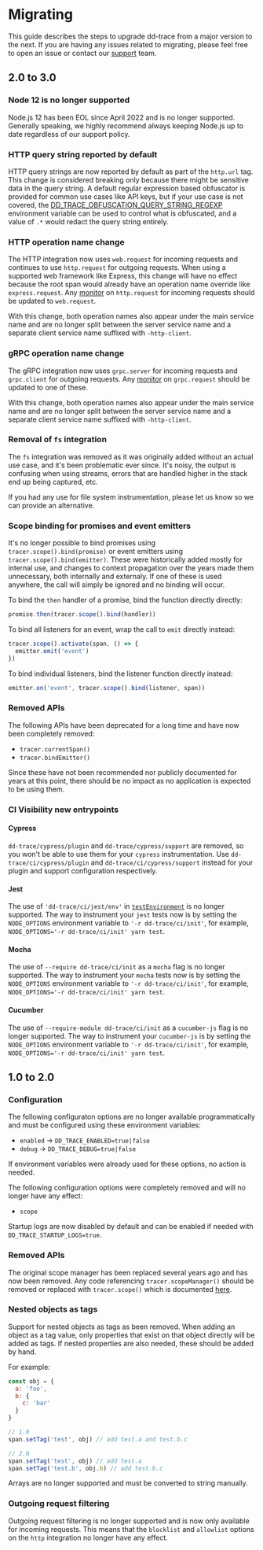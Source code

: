 # Migrating

This guide describes the steps to upgrade dd-trace from a major version to the
next. If you are having any issues related to migrating, please feel free to
open an issue or contact our [support](https://www.datadoghq.com/support/) team.

## 2.0 to 3.0

### Node 12 is no longer supported

Node.js 12 has been EOL since April 2022 and is no longer supported. Generally
speaking, we highly recommend always keeping Node.js up to date regardless of our
support policy.

### HTTP query string reported by default

HTTP query strings are now reported by default as part of the `http.url` tag.
This change is considered breaking only because there might be sensitive data
in the query string. A default regular expression based obfuscator is provided
for common use cases like API keys, but if your use case is not covered, the
[DD_TRACE_OBFUSCATION_QUERY_STRING_REGEXP](https://datadoghq.dev/dd-trace-js/#tracer-settings)
environment variable can be used to control what is obfuscated, and a value of
`.*` would redact the query string entirely.

### HTTP operation name change

The HTTP integration now uses `web.request` for incoming requests and continues
to use `http.request` for outgoing requests. When using a supported web
framework like Express, this change will have no effect because the root span
would already have an operation name override like `express.request`.
Any [monitor](https://docs.datadoghq.com/monitors/create/types/apm/?tab=apmmetrics)
on `http.request` for incoming requests should be updated to `web.request`.

With this change, both operation names also appear under the main service name
and are no longer split between the server service name and a separate client
service name suffixed with `-http-client`.

### gRPC operation name change

The gRPC integration now uses `grpc.server` for incoming requests and
`grpc.client` for outgoing requests. Any
[monitor](https://docs.datadoghq.com/monitors/create/types/apm/?tab=apmmetrics)
on `grpc.request` should be updated to one of these.

With this change, both operation names also appear under the main service name
and are no longer split between the server service name and a separate client
service name suffixed with `-http-client`.

### Removal of `fs` integration

The `fs` integration was removed as it was originally added without an actual
use case, and it's been problematic ever since. It's noisy, the output is
confusing when using streams, errors that are handled higher in the stack end up
being captured, etc.

If you had any use for file system instrumentation, please let us know so we can
provide an alternative.

### Scope binding for promises and event emitters

It's no longer possible to bind promises using `tracer.scope().bind(promise)` or
event emitters using `tracer.scope().bind(emitter)`. These were historically
added mostly for internal use, and changes to context propagation over the years
made them unnecessary, both internally and externaly. If one of these is used
anywhere, the call will simply be ignored and no binding will occur.

To bind the `then` handler of a promise, bind the function directly directly:

```js
promise.then(tracer.scope().bind(handler))
```

To bind all listeners for an event, wrap the call to `emit` directly instead:

```js
tracer.scope().activate(span, () => {
  emitter.emit('event')
})
```

To bind individual listeners, bind the listener function directly instead:

```js
emitter.on('event', tracer.scope().bind(listener, span))
```

### Removed APIs

The following APIs have been deprecated for a long time and have now been
completely removed:

- `tracer.currentSpan()`
- `tracer.bindEmitter()`

Since these have not been recommended nor publicly documented for years at this
point, there should be no impact as no application is expected to be using them.

### CI Visibility new entrypoints

#### Cypress

`dd-trace/cypress/plugin` and `dd-trace/cypress/support` are removed, so you won't 
be able to use them for your `cypress` instrumentation. Use `dd-trace/ci/cypress/plugin`
and `dd-trace/ci/cypress/support` instead for your plugin and support configuration 
respectively. 

#### Jest

The use of `'dd-trace/ci/jest/env'` in [`testEnvironment`](https://jestjs.io/docs/configuration#testenvironment-string)
is no longer supported. 
The way to instrument your `jest` tests now is by setting the `NODE_OPTIONS` 
environment variable to `'-r dd-trace/ci/init'`, for example, 
`NODE_OPTIONS='-r dd-trace/ci/init' yarn test`. 

#### Mocha

The use of `--require dd-trace/ci/init` as a `mocha` flag is no longer supported. 
The way to instrument your `mocha` tests now is by setting the `NODE_OPTIONS` 
environment variable to `'-r dd-trace/ci/init'`, for example, 
`NODE_OPTIONS='-r dd-trace/ci/init' yarn test`.

#### Cucumber

The use of `--require-module dd-trace/ci/init` as a `cucumber-js` flag is no longer supported.
The way to instrument your `cucumber-js` is by setting the `NODE_OPTIONS` 
environment variable to `'-r dd-trace/ci/init'`, for example, 
`NODE_OPTIONS='-r dd-trace/ci/init' yarn test`. 

## 1.0 to 2.0

### Configuration

The following configuraton options are no longer available programmatically and
must be configured using these environment variables:

* `enabled` -> `DD_TRACE_ENABLED=true|false`
* `debug` -> `DD_TRACE_DEBUG=true|false`

If environment variables were already used for these options, no action is
needed.

The following configuration options were completely removed and will no longer
have any effect:

* `scope`

Startup logs are now disabled by default and can be enabled if needed with
`DD_TRACE_STARTUP_LOGS=true`.

### Removed APIs

The original scope manager has been replaced several years ago and has now been
removed. Any code referencing `tracer.scopeManager()` should be removed or
replaced with `tracer.scope()` which is documented
[here](https://datadoghq.dev/dd-trace-js/#scope-manager).

### Nested objects as tags

Support for nested objects as tags as been removed. When adding an object as a
tag value, only properties that exist on that object directly will be added as
tags. If nested properties are also needed, these should be added by hand.

For example:

```js
const obj = {
  a: 'foo',
  b: {
    c: 'bar'
  }
}

// 1.0
span.setTag('test', obj) // add test.a and test.b.c

// 2.0
span.setTag('test', obj) // add test.a
span.setTag('test.b', obj.b) // add test.b.c
```

Arrays are no longer supported and must be converted to string manually.

### Outgoing request filtering

Outgoing request filtering is no longer supported and is now only available for
incoming requests. This means that the `blocklist` and `allowlist` options on
the `http` integration no longer have any effect.
